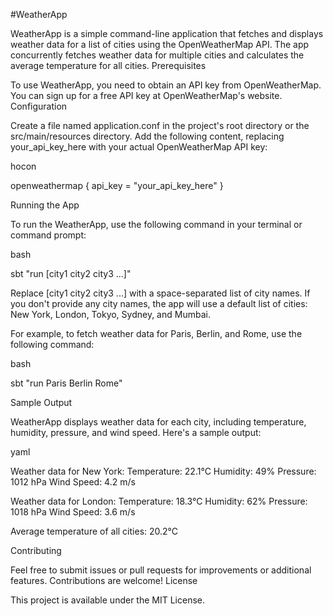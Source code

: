 #WeatherApp

WeatherApp is a simple command-line application that fetches and displays weather data for a list of cities using the OpenWeatherMap API. The app concurrently fetches weather data for multiple cities and calculates the average temperature for all cities.
Prerequisites

To use WeatherApp, you need to obtain an API key from OpenWeatherMap. You can sign up for a free API key at OpenWeatherMap's website.
Configuration

Create a file named application.conf in the project's root directory or the src/main/resources directory. Add the following content, replacing your_api_key_here with your actual OpenWeatherMap API key:

hocon

openweathermap {
  api_key = "your_api_key_here"
}

Running the App

To run the WeatherApp, use the following command in your terminal or command prompt:

bash

sbt "run [city1 city2 city3 ...]"

Replace [city1 city2 city3 ...] with a space-separated list of city names. If you don't provide any city names, the app will use a default list of cities: New York, London, Tokyo, Sydney, and Mumbai.

For example, to fetch weather data for Paris, Berlin, and Rome, use the following command:

bash

sbt "run Paris Berlin Rome"

Sample Output

WeatherApp displays weather data for each city, including temperature, humidity, pressure, and wind speed. Here's a sample output:

yaml

Weather data for New York:
  Temperature: 22.1°C
  Humidity: 49%
  Pressure: 1012 hPa
  Wind Speed: 4.2 m/s

Weather data for London:
  Temperature: 18.3°C
  Humidity: 62%
  Pressure: 1018 hPa
  Wind Speed: 3.6 m/s

Average temperature of all cities: 20.2°C

Contributing

Feel free to submit issues or pull requests for improvements or additional features. Contributions are welcome!
License

This project is available under the MIT License.
